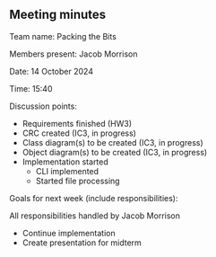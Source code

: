 ## Meeting minutes

Team name: Packing the Bits

Members present: Jacob Morrison

Date: 14 October 2024

Time: 15:40

Discussion points: 

* Requirements finished (HW3)
* CRC created (IC3, in progress)
* Class diagram(s) to be created (IC3, in progress)
* Object diagram(s) to be created (IC3, in progress)
* Implementation started
  * CLI implemented
  * Started file processing

Goals for next week (include responsibilities):

All responsibilities handled by Jacob Morrison

* Continue implementation
* Create presentation for midterm
